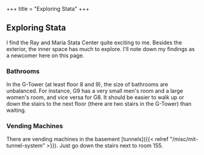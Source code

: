 +++
title = "Exploring Stata"
+++

## Exploring Stata

I find the Ray and Maria Stata Center quite exciting to me. Besides the
exterior, the inner space has much to explore. I'll note down my findings
as a newcomer here on this page.

### Bathrooms

In the G-Tower (at least floor 8 and 9), the size of bathrooms are
unbalanced. For instance, G9 has a very small men's room and a large
women's room, and vice versa for G8. It should be easier to walk up or down
the stairs to the next floor (there are two stairs in the G-Tower)
than waiting.

### Vending Machines

There are vending machines in the basement [tunnels]({{< relref "/misc/mit-tunnel-system" >}}). Just go down the stairs next to
room 155.

